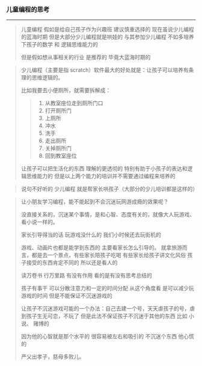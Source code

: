 ### 儿童编程的思考

---

> 儿童编程 假如是给自己孩子作为兴趣班 建议慎重选择的  现在虽说少儿编程的蓝海时期 但是大部分少儿编程就是哄娃的  与其参加少儿编程 不如多培养下孩子的数学 和 逻辑思维能力的
>
> 但是假如想从事相关的行业 是推荐的 毕竟大蓝海时期的

> 少儿编程（主要是指 scratch）软件最大的好处就是：让孩子可以培养有条理的思维逻辑的。
>
> 比如我要去小便厕所，就需要拆解成：
>> 1. 从教室座位走到厕所门口
>> 2. 打开厕所门
>> 3. 上厕所
>> 4. 冲水
>> 5. 洗手
>> 6. 走出厕所
>> 7. 关掉厕所门
>> 8. 回到教室座位
>
> 让孩子可以把生活化的东西 理解的更透彻的
> 特别有助于小孩子的表达和逻辑思维能力的
> 但是以上两个能力的培训并不需要通过编程来培养的

> 说句不好听的 少儿编程 就是帮家长哄孩子（大部分的少儿培训都是这样的）

> 让小朋友学习编程，能不能起到不会沉迷玩网游成瘾的效果呢？
>
> 没直接关系的，沉迷某个事情，是和心智、态度有关的，就像大人玩游戏、看小说一样的。
>
> 家长引导得当的话 玩游戏没什么的 我们小时候还去玩街机的
>
> 游戏、动画片也都是能学到东西的  主要看家长怎么引导的。 就拿旅游而言，都是去一个景点，有些家长陪孩子吃喝 有些家长给孩子讲文化风俗 孩子接受的东西肯定不同的 所以还是看人的
>
> 读万卷书 行万里路 有没有作用 看的是有没有思考总结的
>
> 孩子有事干 可以分散注意力和一定的时间分配 从这个角度看 是可以减少玩游戏的时间 但是不能保证不沉迷游戏的
>
> 让孩子不沉迷游戏可能的一个办法：自己去建一个号，天天虐孩子的号，虐到孩子生无可恋，不玩了 但是此法不保证孩子不沉迷于其他的东西 比如 小说、 赌博的
>
> 因为他的心智就是那个水平的 很容易被左右和吸引的 不沉迷个东西 他心慌的
>
> 严父出孝子，慈母多败儿。
